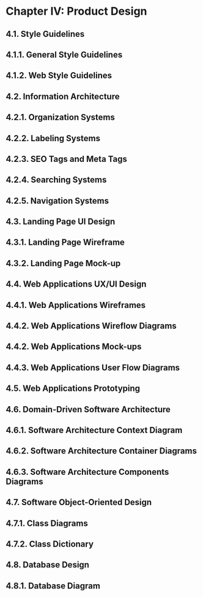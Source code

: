 # Chapter IV: Product Design

## 4.1. Style Guidelines

## 4.1.1. General Style Guidelines


## 4.1.2. Web Style Guidelines


## 4.2. Information Architecture

## 4.2.1. Organization Systems


## 4.2.2. Labeling Systems


## 4.2.3. SEO Tags and Meta Tags


## 4.2.4. Searching Systems


## 4.2.5. Navigation Systems


## 4.3. Landing Page UI Design

## 4.3.1. Landing Page Wireframe


## 4.3.2. Landing Page Mock-up


## 4.4. Web Applications UX/UI Design

## 4.4.1. Web Applications Wireframes


## 4.4.2. Web Applications Wireflow Diagrams


## 4.4.2. Web Applications Mock-ups


## 4.4.3. Web Applications User Flow Diagrams


## 4.5. Web Applications Prototyping


## 4.6. Domain-Driven Software Architecture

## 4.6.1. Software Architecture Context Diagram


## 4.6.2. Software Architecture Container Diagrams


## 4.6.3. Software Architecture Components Diagrams


## 4.7. Software Object-Oriented Design

## 4.7.1. Class Diagrams


## 4.7.2. Class Dictionary


## 4.8. Database Design

## 4.8.1. Database Diagram

